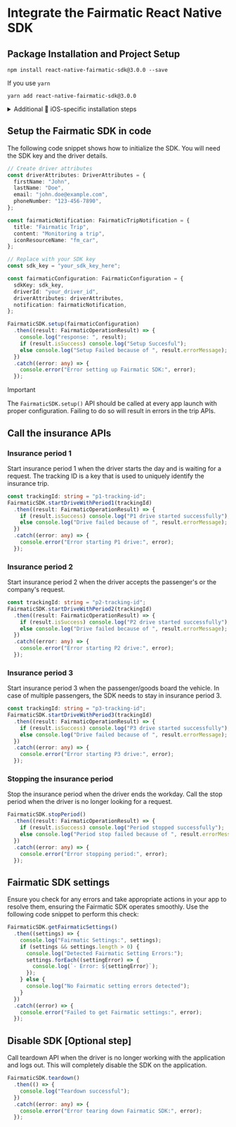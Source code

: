# Integrate the Fairmatic React Native SDK

## Package Installation and Project Setup

```shell
npm install react-native-fairmatic-sdk@3.0.0 --save
```

If you use `yarn`

```shell
yarn add react-native-fairmatic-sdk@3.0.0
```

<details>


<summary>Additional  iOS-specific installation steps</summary>

## Additional iOS-specific installation steps

### Podfile changes

In your project's `Podfile`, add the following lines:

```ruby
target 'YourApp' do
  use_frameworks! # The Fairmatic SDK is provided as a dynamic framework
  # your pods go here
  ......
  # Add Fairmatic iOS Pod dependency
  pod 'FairmaticSDK', :git => 'https://github.com/fairmatic/fairmatic-cocoapods', :tag => '3.0.0'
  pod 'react-native-fairmatic-sdk', :path => '../node_modules/react-native-fairmatic-sdk'
```
and run `cd ios & pod install`

> **WARNING**
>
> Fairmatic React Native Library needs `use_frameworks!`, which will not work with Flipper. More on this can be read [here](https://github.com/facebook/flipper/issues/2414).

### Adjusting project settings

#### Background Modes

Allow background location updates and background fetch for your app:
On the project screen, click Capabilities → Turn Background Modes on → Select Location updates and Background Fetch

#### Permission-related keys in `Info.plist`

If your app does not already have them, please include the following keys in your app's `Info.plist`:

```xml
<key>NSLocationAlwaysAndWhenInUseUsageDescription</key>
<string>We need background location permission to provide you with
driving analytics</string>
<key>NSLocationWhenInUseUsageDescription</key>
<string>We need background location permission to provide you with
driving analytics</string>
<key>NSMotionUsageDescription</key>
<string>We use activity to detect your trips faster and more accurately.
This also reduces the amount of battery we use.</string>
<key>NSBluetoothAlwaysUsageDescription</key>
<string>Bluetooth</string>
<key>NSBluetoothPeripheralUsageDescription</key>
<string>Bluetooth</string>
```

> **NOTE**
>  
> Even though we won't actually use Bluetooth features, Apple requires this message whenever Bluetooth code is present in an app. This is just a technical requirement.


#### Background task ID

For the Fairmatic SDK to be more accurate in uploading all trip data, it needs to have [background fetch capability](https://developer.apple.com/documentation/uikit/using-background-tasks-to-update-your-app) and a background task ID declared in your Info.plist file. You must add the following line in the `Info.plist` file:

```xml
<key>BGTaskSchedulerPermittedIdentifiers</key>
<array>
	<string>com.fairmatic.sdk.bgrefreshtask</string>
</array>
```

</details>

## Setup the Fairmatic SDK in code

The following code snippet shows how to initialize the SDK. You will need the SDK key and the driver details.

```typescript
// Create driver attributes
const driverAttributes: DriverAttributes = {
  firstName: "John",
  lastName: "Doe",
  email: "john.doe@example.com",
  phoneNumber: "123-456-7890",
};

const fairmaticNotification: FairmaticTripNotification = {
  title: "Fairmatic Trip",
  content: "Monitoring a trip",
  iconResourceName: "fm_car",
};

// Replace with your SDK key
const sdk_key = "your_sdk_key_here";

const fairmaticConfiguration: FairmaticConfiguration = {
  sdkKey: sdk_key,
  driverId: "your_driver_id",
  driverAttributes: driverAttributes,
  notification: fairmaticNotification,
};

FairmaticSDK.setup(fairmaticConfiguration)
  .then((result: FairmaticOperationResult) => {
    console.log("response: ", result);
    if (result.isSuccess) console.log("Setup Succesful");
    else console.log("Setup Failed because of ", result.errorMessage);
  })
  .catch((error: any) => {
    console.error("Error setting up Fairmatic SDK:", error);
  });
```

> [!IMPORTANT]
> The `FairmaticSDK.setup()` API should be called at every app launch with proper configuration. Failing to do so will result in errors in the trip APIs.

## Call the insurance APIs

### Insurance period 1
Start insurance period 1 when the driver starts the day and is waiting for a request. The tracking ID is a key that is used to uniquely identify the insurance trip.

```typescript
const trackingId: string = "p1-tracking-id";
FairmaticSDK.startDriveWithPeriod1(trackingId)
  .then((result: FairmaticOperationResult) => {
    if (result.isSuccess) console.log("P1 drive started successfully");
    else console.log("Drive failed because of ", result.errorMessage);
  })
  .catch((error: any) => {
    console.error("Error starting P1 drive:", error);
  });
```

### Insurance period 2
Start insurance period 2 when the driver accepts the passenger's or the company's request.

```typescript
const trackingId: string = "p2-tracking-id";
FairmaticSDK.startDriveWithPeriod2(trackingId)
  .then((result: FairmaticOperationResult) => {
    if (result.isSuccess) console.log("P2 drive started successfully");
    else console.log("Drive failed because of ", result.errorMessage);
  })
  .catch((error: any) => {
    console.error("Error starting P2 drive:", error);
  });
```

### Insurance period 3
Start insurance period 3 when the passenger/goods board the vehicle. In case of multiple passengers, the SDK needs to stay in insurance period 3.

```typescript
const trackingId: string = "p3-tracking-id";
FairmaticSDK.startDriveWithPeriod3(trackingId)
  .then((result: FairmaticOperationResult) => {
    if (result.isSuccess) console.log("P3 drive started successfully");
    else console.log("Drive failed because of ", result.errorMessage);
  })
  .catch((error: any) => {
    console.error("Error starting P3 drive:", error);
  });
```

### Stopping the insurance period
Stop the insurance period when the driver ends the workday. Call the stop period when the driver is no longer looking for a request.

```typescript
FairmaticSDK.stopPeriod()
  .then((result: FairmaticOperationResult) => {
    if (result.isSuccess) console.log("Period stopped successfully");
    else console.log("Period stop failed because of ", result.errorMessage);
  })
  .catch((error: any) => {
    console.error("Error stopping period:", error);
  });
```

## Fairmatic SDK settings

Ensure you check for any errors and take appropriate actions in your app to resolve them, ensuring the Fairmatic SDK operates smoothly. Use the following code snippet to perform this check:

```typescript
FairmaticSDK.getFairmaticSettings()
  .then((settings) => {
    console.log("Fairmatic Settings:", settings);
    if (settings && settings.length > 0) {
      console.log("Detected Fairmatic Setting Errors:");
      settings.forEach((settingError) => {
        console.log(`- Error: ${settingError}`);
      });
    } else {
      console.log("No Fairmatic setting errors detected");
    }
  })
  .catch((error) => {
    console.error("Failed to get Fairmatic settings:", error);
  });
```

## Disable SDK [Optional step]
Call teardown API when the driver is no longer working with the application and logs out. This will completely disable the SDK on the application.

```typescript
FairmaticSDK.teardown()
  .then(() => {
    console.log("Teardown successful");
  })
  .catch((error: any) => {
    console.error("Error tearing down Fairmatic SDK:", error);
  });
```
